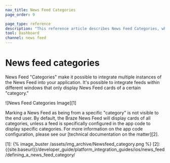 ```yaml
---
nav_title: News Feed Categories
page_order: 9

page_type: reference
description: "This reference article describes News Feed Categories, which make it possible to integrate multiple instances of the News Feed into your application."
tool: Dashboard
channel: news feed
---
```

# News feed categories

News Feed "Categories" make it possible to integrate multiple instances of the News Feed into your application. It's possible to integrate feeds within different windows that only display News Feed cards of a certain "category."

![News Feed Categories Image][1]

Marking a News Feed as being from a specific "category" is not visible to the end user. By default, the Braze News Feed will display cards of all categories, unless a feed is specifically configured in the app code to display specific categories. For more information on the app code configuration, please see our [technical documentation on the matter][2].

[1]: {% image_buster /assets/img_archive/Newsfeed_category.png %}
[2]: {{site.baseurl}}/developer_guide/platform_integration_guides/ios/news_feed/defining_a_news_feed_category/
